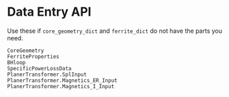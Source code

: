 # Data Entry API
Use these if `core_geometry_dict` and `ferrite_dict` do not have the parts
you need.
```@docs
CoreGeometry
FerriteProperties
BHloop
SpecificPowerLossData
PlanerTransformer.SplInput
PlanerTransformer.Magnetics_ER_Input
PlanerTransformer.Magnetics_I_Input
```
